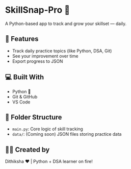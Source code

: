 # SkillSnap-Pro 📸

A Python-based app to track and grow your skillset — daily.

## 🚀 Features
- Track daily practice topics (like Python, DSA, Git)
- See your improvement over time
- Export progress to JSON

## 💻 Built With
- Python 🐍
- Git & GitHub
- VS Code

## 📂 Folder Structure
- `main.py`: Core logic of skill tracking
- `data/`: (Coming soon) JSON files storing practice data

## 👩‍💻 Created by
Dithiksha ❤️ | Python + DSA learner on fire!

